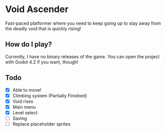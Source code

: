 # Void Ascender
Fast-paced platformer where you need to keep going up to stay away from the deadly void that is quickly rising!

## How do I play?
Currently, I have no binary releases of the game. You can open the project with Godot 4.2 if you want, though!

## Todo
- [x] Able to move!
- [x] Climbing system (Partially Finished)
- [x] Void rises
- [x] Main menu
- [x] Level select
- [ ] Saving
- [ ] Replace placeholder sprites
